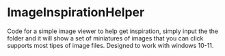 # ImageInspirationHelper
Code for a simple image viewer to help get inspiration, simply input the the folder and it will show a set of miniatures of images that you can click supports most tipes of image files. Designed to work with windows 10-11.
